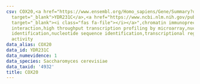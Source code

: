 ```yaml
---
csv: COX20,<a href="https://www.ensembl.org/Homo_sapiens/Gene/Summary?db=core;g=YDR231C"
  target="_blank">YDR231C</a>,<a href="https://www.ncbi.nlm.nih.gov/pubmed/15169889"
  target="_blank"><i class="fas fa-file"></i></a>",chromatin immunoprecipitation assay,direct
  interaction,high throughput transcription profiling by microarray,nucleotide sequence
  identification,nucleotide sequence identification,transcriptional regulation,up-regulates
  activity
data_alias: COX20
data_id: YDR231C
data_numevidence: 1
data_species: Saccharomyces cerevisiae
data_taxid: '4932'
title: COX20
---
```

